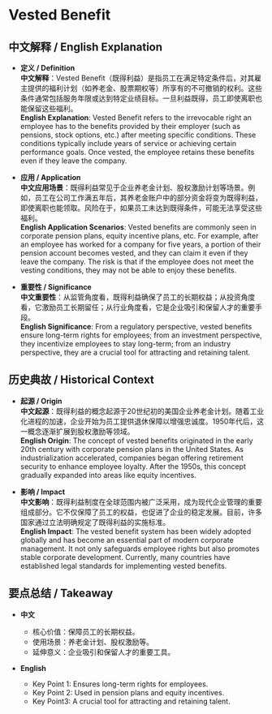 # Vested Benefit

## 中文解释 / English Explanation

* **定义 / Definition**  
  **中文解释**：Vested Benefit（既得利益）是指员工在满足特定条件后，对其雇主提供的福利计划（如养老金、股票期权等）所享有的不可撤销的权利。这些条件通常包括服务年限或达到特定业绩目标。一旦利益既得，员工即使离职也能保留这些福利。  
  **English Explanation**: Vested Benefit refers to the irrevocable right an employee has to the benefits provided by their employer (such as pensions, stock options, etc.) after meeting specific conditions. These conditions typically include years of service or achieving certain performance goals. Once vested, the employee retains these benefits even if they leave the company.

* **应用 / Application**  
  **中文应用场景**：既得利益常见于企业养老金计划、股权激励计划等场景。例如，员工在公司工作满五年后，其养老金账户中的部分资金将变为既得利益，即使离职也能领取。风险在于，如果员工未达到既得条件，可能无法享受这些福利。  
  **English Application Scenarios**: Vested benefits are commonly seen in corporate pension plans, equity incentive plans, etc. For example, after an employee has worked for a company for five years, a portion of their pension account becomes vested, and they can claim it even if they leave the company. The risk is that if the employee does not meet the vesting conditions, they may not be able to enjoy these benefits.

* **重要性 / Significance**  
  **中文重要性**：从监管角度看，既得利益确保了员工的长期权益；从投资角度看，它激励员工长期留任；从行业角度看，它是企业吸引和保留人才的重要手段。  
  **English Significance**: From a regulatory perspective, vested benefits ensure long-term rights for employees; from an investment perspective, they incentivize employees to stay long-term; from an industry perspective, they are a crucial tool for attracting and retaining talent.

## 历史典故 / Historical Context

* **起源 / Origin**  
  **中文起源**：既得利益的概念起源于20世纪初的美国企业养老金计划。随着工业化进程的加速，企业开始为员工提供退休保障以增强忠诚度。1950年代后，这一概念逐渐扩展到股权激励等领域。  
  **English Origin**: The concept of vested benefits originated in the early 20th century with corporate pension plans in the United States. As industrialization accelerated, companies began offering retirement security to enhance employee loyalty. After the 1950s, this concept gradually expanded into areas like equity incentives.

* **影响 / Impact**  
  **中文影响**：既得利益制度在全球范围内被广泛采用，成为现代企业管理的重要组成部分。它不仅保障了员工的权益，也促进了企业的稳定发展。目前，许多国家通过立法明确规定了既得利益的实施标准。  
  **English Impact**: The vested benefit system has been widely adopted globally and has become an essential part of modern corporate management. It not only safeguards employee rights but also promotes stable corporate development. Currently, many countries have established legal standards for implementing vested benefits.

## 要点总结 / Takeaway

* **中文**  
  - 核心价值：保障员工的长期权益。
  - 使用场景：养老金计划、股权激励等。
  - 延伸意义：企业吸引和保留人才的重要工具。

* **English**  
  - Key Point 1: Ensures long-term rights for employees.
  - Key Point 2: Used in pension plans and equity incentives.
   - Key Point3: A crucial tool for attracting and retaining talent.